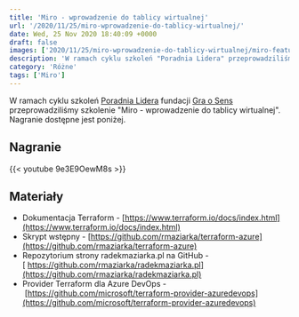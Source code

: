 ```yaml
---
title: 'Miro - wprowadzenie do tablicy wirtualnej'
url: '/2020/11/25/miro-wprowadzenie-do-tablicy-wirtualnej/'
date: Wed, 25 Nov 2020 18:40:09 +0000
draft: false
images: ['2020/11/25/miro-wprowadzenie-do-tablicy-wirtualnej/miro-featured-image.jpg']
description: 'W ramach cyklu szkoleń "Poradnia Lidera" przeprowadziliśmy wprowadzenie do tablicy wirtualnej Miro.'
category: 'Różne'
tags: ['Miro']
---
```


W ramach cyklu szkoleń [Poradnia Lidera](https://www.graosens.org.pl/poradnialidera) fundacji [Gra o Sens](https://www.graosens.org.pl/) przeprowadziliśmy szkolenie "Miro - wprowadzenie do tablicy wirtualnej". Nagranie dostępne jest poniżej.

## Nagranie
{{< youtube 9e3E9OewM8s >}}

## Materiały

 *   Dokumentacja Terraform - [https://www.terraform.io/docs/index.html](https://www.terraform.io/docs/index.html)
 *   Skrypt wstępny - [https://github.com/rmaziarka/terraform-azure](https://github.com/rmaziarka/terraform-azure)
 *   Repozytorium strony radekmaziarka.pl na GitHub -[ https://github.com/rmaziarka/radekmaziarka.pl](https://github.com/rmaziarka/radekmaziarka.pl)
 *   Provider Terraform dla Azure DevOps - [https://github.com/microsoft/terraform-provider-azuredevops](https://github.com/microsoft/terraform-provider-azuredevops)